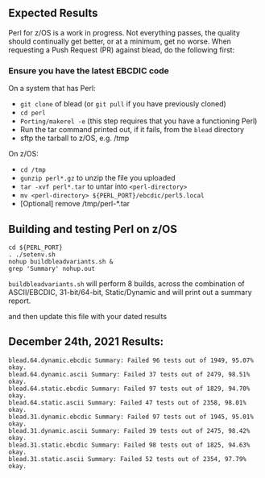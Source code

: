## Expected Results
Perl for z/OS is a work in progress. Not everything passes, the quality should continually get better, or at a minimum, get no worse. 
When requesting a Push Request (PR) against blead, do the following first:

### Ensure you have the latest EBCDIC code
On a system that has Perl:
 - `git clone` of blead (or `git pull` if you have previously cloned)
 - `cd perl`
 - `Porting/makerel -e` (this step requires that you have a functioning Perl)
 - Run the tar command printed out, if it fails, from the `blead` directory
 - sftp the tarball to z/OS, e.g. /tmp

On z/OS:
 - `cd /tmp`
 - `gunzip perl*.gz` to unzip the file you uploaded
 - `tar -xvf perl*.tar` to untar into `<perl-directory>`
 - `mv <perl-directory> ${PERL_PORT}/ebcdic/perl5.local`
 - [Optional] remove /tmp/perl-*.tar 

## Building and testing Perl on z/OS

```
cd ${PERL_PORT}
. ./setenv.sh
nohup buildbleadvariants.sh &
grep 'Summary' nohup.out
```
`buildbleadvariants.sh` will perform 8 builds, across the combination of ASCII/EBCDIC, 31-bit/64-bit, Static/Dynamic and will print out a summary report. 

and then update this file with your dated results

## December 24th, 2021 Results: 
```
blead.64.dynamic.ebcdic Summary: Failed 96 tests out of 1949, 95.07% okay.
blead.64.dynamic.ascii Summary: Failed 37 tests out of 2479, 98.51% okay.
blead.64.static.ebcdic Summary: Failed 97 tests out of 1829, 94.70% okay.
blead.64.static.ascii Summary: Failed 47 tests out of 2358, 98.01% okay.
blead.31.dynamic.ebcdic Summary: Failed 97 tests out of 1945, 95.01% okay.
blead.31.dynamic.ascii Summary: Failed 39 tests out of 2475, 98.42% okay.
blead.31.static.ebcdic Summary: Failed 98 tests out of 1825, 94.63% okay.
blead.31.static.ascii Summary: Failed 52 tests out of 2354, 97.79% okay.
```
